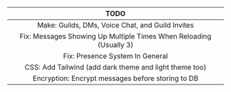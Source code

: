 |                                TODO                                |
| :----------------------------------------------------------------: |
|          Make: Guilds, DMs, Voice Chat, and Guild Invites          |
| Fix: Messages Showing Up Multiple Times When Reloading (Usually 3) |
|                  Fix: Presence System In General                   |
| CSS: Add Tailwind (add dark theme and light theme too)             |
| Encryption: Encrypt messages before storing to DB                  |
